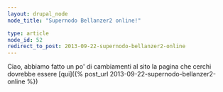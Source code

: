 ```yaml
---
layout: drupal_node
node_title: "Supernodo Bellanzer2 online!"

type: article
node_id: 52
redirect_to_post: 2013-09-22-supernodo-bellanzer2-online
---
```


Ciao, abbiamo fatto un po' di cambiamenti al sito
la pagina che cerchi dovrebbe essere [qui]({% post_url 2013-09-22-supernodo-bellanzer2-online %})